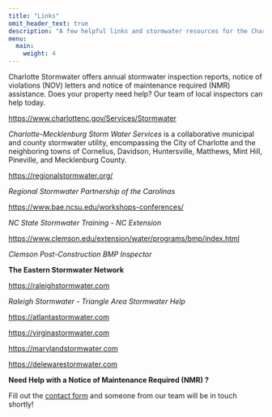 ```yaml
---
title: "Links"
omit_header_text: true
description: "A few helpful links and stormwater resources for the Charlotte Metrol area."
menu:
  main:
    weight: 4
---
```



Charlotte Stormwater offers annual stormwater inspection reports, notice of violations (NOV) letters and notice of maintenance required (NMR) assistance. Does your property need help? Our team of local inspectors can help today.

https://www.charlottenc.gov/Services/Stormwater

_Charlotte-Mecklenburg Storm Water Services_ is a collaborative municipal and county stormwater utility, encompassing the City of Charlotte and the neighboring towns of Cornelius, Davidson, Huntersville, Matthews, Mint Hill, Pineville, and Mecklenburg County.

https://regionalstormwater.org/

_Regional Stormwater Partnership of the Carolinas_

https://www.bae.ncsu.edu/workshops-conferences/

_NC State Stormwater Training - NC Extension_

https://www.clemson.edu/extension/water/programs/bmp/index.html

_Clemson Post-Construction BMP Inspector_

**The Eastern Stormwater Network**

https://raleighstormwater.com

_Raleigh Stormwater - Triangle Area Stormwater Help_

https://atlantastormwater.com

https://virginastormwater.com

https://marylandstormwater.com

https://delewarestormwater.com


**Need Help with a Notice of Maintenance Required (NMR) ?**

Fill out the [contact form](/contact/) and someone from our team will be in touch shortly!